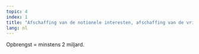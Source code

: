 ```yaml
---
topic: 4
index: 1
title: "Afschaffing van de notionele interesten, afschaffing van de vrijstelling voor de meerwaarden op aandelen. "
lang: nl
---
```

Opbrengst = minstens 2 miljard.
